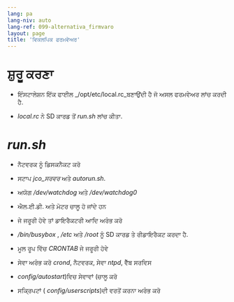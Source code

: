 ```yaml
---
lang: pa
lang-niv: auto
lang-ref: 099-alternativa_firmvaro
layout: page
title: 'ਵਿਕਲਪਿਕ ਫਰਮਵੇਅਰ'
---
```


# ਸ਼ੁਰੂ ਕਰਣਾ

* ਇੰਸਟਾਲੇਸ਼ਨ ਇੱਕ ਫਾਈਲ _/opt/etc/local.rc_ਬਣਾਉਂਦੀ ਹੈ ਜੋ ਅਸਲ ਫਰਮਵੇਅਰ ਲਾਂਚ ਕਰਦੀ ਹੈ.


* _local.rc_ ਨੇ SD ਕਾਰਡ ਤੋਂ _run.sh_ ਲਾਂਚ ਕੀਤਾ.



# _run.sh_

  * ਨੈਟਵਰਕ ਨੂੰ ਡਿਸਕਨੈਕਟ ਕਰੋ


  * ਸਟਾਪ _jco_ਸਰਵਰ_ ਅਤੇ _autorun.sh_.


  * ਅਯੋਗ _/dev/watchdog_ ਅਤੇ _/dev/watchdog0_


  * ਐਲ.ਈ.ਡੀ. ਅਤੇ ਮੋਟਰ ਚਾਲੂ ਹੋ ਜਾਂਦੇ ਹਨ


  * ਜੇ ਜਰੂਰੀ ਹੋਵੇ ਤਾਂ ਡਾਇਰੈਕਟਰੀ ਆਦਿ ਅਰੰਭ ਕਰੋ


  *  _/bin/busybox_ , _/etc_ ਅਤੇ _/root_ ਨੂੰ SD ਕਾਰਡ ਤੇ ਰੀਡਾਇਰੈਕਟ ਕਰਦਾ ਹੈ.


  * ਮੂਲ ਰੂਪ ਵਿੱਚ _CRONTAB_ ਜੇ ਜਰੂਰੀ ਹੋਵੇ


  * ਸੇਵਾ ਅਰੰਭ ਕਰੋ _crond_, ਨੈਟਵਰਕ, ਸੇਵਾ _ntpd_, ਵੈੱਬ ਸਰਵਿਸ


  *  _config/autostart_)ਵਿਚ ਸੇਵਾਵਾਂ (ਚਾਲੂ ਕਰੋ


  * ਸਕ੍ਰਿਪਟਾਂ ( _config/userscripts_)ਦੀ ਵਰਤੋਂ ਕਰਨਾ ਅਰੰਭ ਕਰੋ


